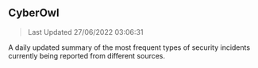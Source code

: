 ## CyberOwl 
> Last Updated 27/06/2022 03:06:31 


A daily updated summary of the most frequent types of security incidents currently being reported from different sources.

